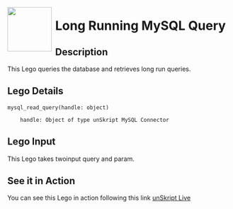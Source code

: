 [<img align="left" src="https://unskript.com/assets/favicon.png" width="100" height="100" style="padding-right: 5px">](https://unskript.com/assets/favicon.png) 
<h1>Long Running MySQL Query</h1>

## Description
This Lego queries the database and retrieves long run queries.


## Lego Details

    mysql_read_query(handle: object)

        handle: Object of type unSkript MySQL Connector

## Lego Input
This Lego takes twoinput query and param. 


## See it in Action

You can see this Lego in action following this link [unSkript Live](https://unskript.com)